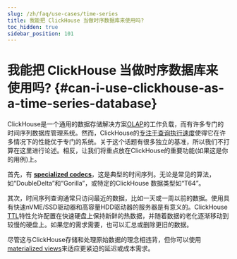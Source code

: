 ```yaml
---
slug: /zh/faq/use-cases/time-series
title: 我能把 ClickHouse 当做时序数据库来使用吗?
toc_hidden: true
sidebar_position: 101
---
```


# 我能把 ClickHouse 当做时序数据库来使用吗? {#can-i-use-clickhouse-as-a-time-series-database}

ClickHouse是一个通用的数据存储解决方案[OLAP](../../faq/general/olap.md)的工作负载，而有许多专门的时间序列数据库管理系统。然而，ClickHouse的[专注于查询执行速度](../../faq/general/why-clickhouse-is-so-fast.md)使得它在许多情况下的性能优于专门的系统。关于这个话题有很多独立的基准，所以我们不打算在这里进行论述。相反，让我们将重点放在ClickHouse的重要功能(如果这是你的用例)上。



首先，有 **[specialized codecs](../../sql-reference/statements/create/table.md#create-query-specialized-codecs)**，这是典型的时间序列。无论是常见的算法，如“DoubleDelta”和“Gorilla”，或特定的ClickHouse 数据类型如“T64”。



其次，时间序列查询通常只访问最近的数据，比如一天或一周以前的数据。使用具有快速nVME/SSD驱动器和高容量HDD驱动器的服务器是有意义的。ClickHouse [TTL](../../engines/table-engines/mergetree-family/mergetree.md#table_engine-mergetree-multiple-volumes)特性允许配置在快速硬盘上保持新鲜的热数据，并随着数据的老化逐渐移动到较慢的硬盘上。如果您的需求需要，也可以汇总或删除更旧的数据。



尽管这与ClickHouse存储和处理原始数据的理念相违背，但你可以使用[materialized views](../../sql-reference/statements/create/view.md)来适应更紧迫的延迟或成本需求。